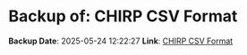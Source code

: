 # Backup of: CHIRP CSV Format

**Backup Date**: 2025-05-24 12:22:27
**Link**: [CHIRP CSV Format](https://przemienniki.net/export/chirp.csv?band=2m,70cm&country=pl&onlyworking=true)
